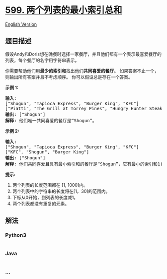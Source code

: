 # [599. 两个列表的最小索引总和](https://leetcode-cn.com/problems/minimum-index-sum-of-two-lists)

[English Version](/solution/0500-0599/0599.Minimum%20Index%20Sum%20of%20Two%20Lists/README_EN.md)

## 题目描述

<!-- 这里写题目描述 -->

<p>假设Andy和Doris想在晚餐时选择一家餐厅，并且他们都有一个表示最喜爱餐厅的列表，每个餐厅的名字用字符串表示。</p>

<p>你需要帮助他们用<strong>最少的索引和</strong>找出他们<strong>共同喜爱的餐厅</strong>。 如果答案不止一个，则输出所有答案并且不考虑顺序。 你可以假设总是存在一个答案。</p>

<p><strong>示例 1:</strong></p>

<pre><strong>输入:</strong>
[&quot;Shogun&quot;, &quot;Tapioca Express&quot;, &quot;Burger King&quot;, &quot;KFC&quot;]
[&quot;Piatti&quot;, &quot;The Grill at Torrey Pines&quot;, &quot;Hungry Hunter Steakhouse&quot;, &quot;Shogun&quot;]
<strong>输出:</strong> [&quot;Shogun&quot;]
<strong>解释:</strong> 他们唯一共同喜爱的餐厅是&ldquo;Shogun&rdquo;。
</pre>

<p><strong>示例 2:</strong></p>

<pre><strong>输入:</strong>
[&quot;Shogun&quot;, &quot;Tapioca Express&quot;, &quot;Burger King&quot;, &quot;KFC&quot;]
[&quot;KFC&quot;, &quot;Shogun&quot;, &quot;Burger King&quot;]
<strong>输出:</strong> [&quot;Shogun&quot;]
<strong>解释:</strong> 他们共同喜爱且具有最小索引和的餐厅是&ldquo;Shogun&rdquo;，它有最小的索引和1(0+1)。
</pre>

<p><strong>提示:</strong></p>

<ol>
	<li>两个列表的长度范围都在&nbsp;[1, 1000]内。</li>
	<li>两个列表中的字符串的长度将在[1，30]的范围内。</li>
	<li>下标从0开始，到列表的长度减1。</li>
	<li>两个列表都没有重复的元素。</li>
</ol>

## 解法

<!-- 这里可写通用的实现逻辑 -->

<!-- tabs:start -->

### **Python3**

<!-- 这里可写当前语言的特殊实现逻辑 -->

```python

```

### **Java**

<!-- 这里可写当前语言的特殊实现逻辑 -->

```java

```

### **...**

```

```

<!-- tabs:end -->
